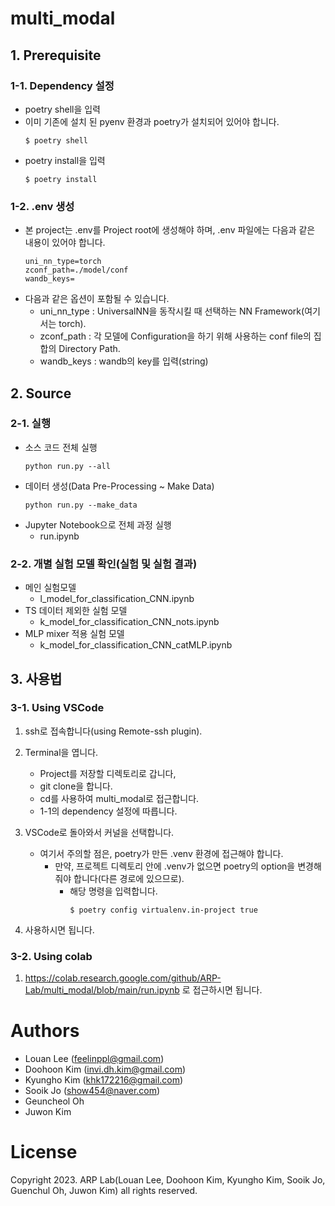 # multi_modal

## 1. Prerequisite

### 1-1. Dependency 설정
* poetry shell을 입력
* 이미 기존에 설치 된 pyenv 환경과 poetry가 설치되어 있어야 합니다.
    ```
    $ poetry shell
    ```
* poetry install을 입력
    ```
    $ poetry install
    ```

### 1-2. .env 생성
* 본 project는 .env를 Project root에 생성해야 하며, .env 파일에는 다음과 같은 내용이 있어야 합니다.
    ```
    uni_nn_type=torch
    zconf_path=./model/conf
    wandb_keys=
    ```
* 다음과 같은 옵션이 포함될 수 있습니다.
    - uni_nn_type : UniversalNN을 동작시킬 때 선택하는 NN Framework(여기서는 torch).
    - zconf_path : 각 모델에 Configuration을 하기 위해 사용하는 conf file의 집합의 Directory Path.
    - wandb_keys : wandb의 key를 입력(string)

## 2. Source

### 2-1. 실행
- 소스 코드 전체 실행
    ```
    python run.py --all
    ```
- 데이터 생성(Data Pre-Processing ~ Make Data)
    ```
    python run.py --make_data
    ```
- Jupyter Notebook으로 전체 과정 실행
    - run.ipynb

### 2-2. 개별 실험 모델 확인(실험 및 실험 결과)
- 메인 실험모델
    - l_model_for_classification_CNN.ipynb
- TS 데이터 제외한 실험 모델
    - k_model_for_classification_CNN_nots.ipynb
- MLP mixer 적용 실험 모델
    - k_model_for_classification_CNN_catMLP.ipynb

## 3. 사용법

### 3-1. Using VSCode
1. ssh로 접속합니다(using Remote-ssh plugin).
2. Terminal을 엽니다.
    * Project를 저장할 디렉토리로 갑니다,
    * git clone을 합니다.
    * cd를 사용하여 multi_modal로 접근합니다.
    * 1-1의 dependency 설정에 따릅니다.
    
3. VSCode로 돌아와서 커널을 선택합니다.
    * 여기서 주의할 점은, poetry가 만든 .venv 환경에 접근해야 합니다.
        * 만약, 프로젝트 디렉토리 안에 .venv가 없으면 poetry의 option을 변경해줘야 합니다(다른 경로에 있으므로).
            * 해당 명령을 입력합니다.
                ```
                $ poetry config virtualenv.in-project true
                ```
4. 사용하시면 됩니다.

### 3-2. Using colab
1. https://colab.research.google.com/github/ARP-Lab/multi_modal/blob/main/run.ipynb 로 접근하시면 됩니다.

# Authors
- Louan Lee (feelinppl@gmail.com)
- Doohoon Kim (invi.dh.kim@gmail.com)
- Kyungho Kim (khk172216@gmail.com)
- Sooik Jo (show454@naver.com)
- Geuncheol Oh
- Juwon Kim

# License
Copyright 2023. ARP Lab(Louan Lee, Doohoon Kim, Kyungho Kim, Sooik Jo, Guenchul Oh, Juwon Kim) all rights reserved.